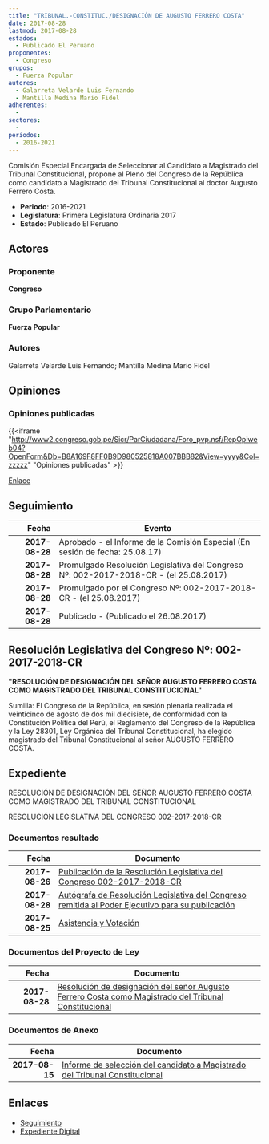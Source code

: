 ```yaml
---
title: "TRIBUNAL.-CONSTITUC./DESIGNACIÓN DE AUGUSTO FERRERO COSTA"
date: 2017-08-28
lastmod: 2017-08-28
estados: 
  - Publicado El Peruano
proponentes: 
  - Congreso
grupos: 
  - Fuerza Popular
autores: 
  - Galarreta Velarde Luis Fernando
  - Mantilla Medina Mario Fidel
adherentes: 
  - 
sectores: 
  - 
periodos: 
  - 2016-2021
---
```


Comisión Especial Encargada de Seleccionar al Candidato a Magistrado del Tribunal Constitucional, propone al Pleno del Congreso de la República como candidato a Magistrado del Tribunal Constitucional al doctor Augusto Ferrero Costa.

- **Periodo**: 2016-2021
- **Legislatura**: Primera Legislatura Ordinaria 2017
- **Estado**: Publicado El Peruano

## Actores

### Proponente

**Congreso**

### Grupo Parlamentario

**Fuerza Popular**

### Autores

Galarreta Velarde Luis Fernando; Mantilla Medina Mario Fidel


## Opiniones

### Opiniones publicadas

{{<iframe "http://www2.congreso.gob.pe/Sicr/ParCiudadana/Foro_pvp.nsf/RepOpiweb04?OpenForm&Db=B8A169F8FF0B9D980525818A007BBB82&View=yyyy&Col=zzzzz" "Opiniones publicadas" >}}

[Enlace](http://www2.congreso.gob.pe/Sicr/ParCiudadana/Foro_pvp.nsf/RepOpiweb04?OpenForm&Db=B8A169F8FF0B9D980525818A007BBB82&View=yyyy&Col=zzzzz)

## Seguimiento

| Fecha | Evento |
|------:|--------|
| **2017-08-28** | Aprobado - el Informe de la Comisión Especial (En sesión de fecha: 25.08.17)|
| **2017-08-28** | Promulgado Resolución Legislativa del Congreso Nº: 002-2017-2018-CR - (el 25.08.2017)|
| **2017-08-28** | Promulgado por el Congreso Nº: 002-2017-2018-CR - (el 25.08.2017)|
| **2017-08-28** | Publicado - (Publicado el 26.08.2017)|

## Resolución Legislativa del Congreso Nº: 002-2017-2018-CR

**"RESOLUCIÓN DE DESIGNACIÓN DEL SEÑOR AUGUSTO FERRERO COSTA COMO MAGISTRADO DEL TRIBUNAL CONSTITUCIONAL"**

Sumilla: El Congreso de la República, en sesión plenaria realizada el veinticinco de agosto de dos mil diecisiete, de conformidad con la Constitución Política del Perú, el Reglamento del Congreso de la República y la Ley 28301, Ley Orgánica del Tribunal Constitucional, ha elegido magistrado del Tribunal Constitucional al señor AUGUSTO FERRERO COSTA.


## Expediente

RESOLUCIÓN DE DESIGNACIÓN DEL SEÑOR AUGUSTO FERRERO COSTA COMO MAGISTRADO DEL TRIBUNAL CONSTITUCIONAL

RESOLUCIÓN LEGISLATIVA DEL CONGRESO 002-2017-2018-CR


### Documentos resultado

| Fecha | Documento |
|------:|--------|
| **2017-08-26** | [Publicación de la Resolución Legislativa del Congreso 002-2017-2018-CR](http://www.leyes.congreso.gob.pe/Documentos/2016_2021/Resolucion_Legislativa_del_Congreso/RLC-002-2017-2018-CR.pdf) |
| **2017-08-28** | [Autógrafa de Resolución Legislativa del Congreso remitida al Poder Ejecutivo para su publicación](http://www.leyes.congreso.gob.pe/Documentos/2016_2021/Autografas/Ley_y_de_Resolucion_Legislativa/AU0183320170828.pdf) |
| **2017-08-25** | [Asistencia y Votación](http://www.leyes.congreso.gob.pe/Documentos/2016_2021/Asistencia_y_Votacion/Proyectos_de_Ley/AV0183320170825.pdf) |

### Documentos del Proyecto de Ley

| Fecha | Documento |
|------:|--------|
| **2017-08-28** | [Resolución de designación del señor Augusto Ferrero Costa como Magistrado del Tribunal Constitucional](http://www.leyes.congreso.gob.pe/Documentos/2016_2021/Proyectos_de_Ley_y_de_Resoluciones_Legislativas/PL0183220170828.pdf) |

### Documentos de Anexo

| Fecha | Documento |
|------:|--------|
| **2017-08-15** | [Informe de selección del candidato a Magistrado del Tribunal Constitucional](http://www.leyes.congreso.gob.pe/Documentos/2016_2021/Informes/Comisiones_Especiales/INF_SELEC_CAN_MAGIST_TRIB_CONST..pdf) |

## Enlaces 

- [Seguimiento](http://www2.congreso.gob.pehttp://www2.congreso.gob.pe/Sicr/TraDocEstProc/CLProLey2016.nsf/f7fff46988ca05b1052578e100829cc7/a3b098b3d704b0780525818a007729a1?OpenDocument)
- [Expediente Digital](http://www2.congreso.gob.pehttp://www2.congreso.gob.pe/Sicr/TraDocEstProc/CLProLey2016.nsf/f7fff46988ca05b1052578e100829cc7/a3b098b3d704b0780525818a007729a1?OpenDocument&Click=05257FB7005EB655.eb71d0cf91d8294e05256cdf006b5706/$Body/0.1C6C)
